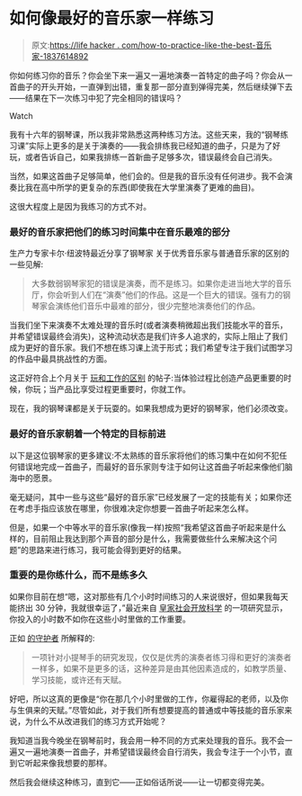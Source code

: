 # 如何像最好的音乐家一样练习

> 原文:[https://life hacker . com/how-to-practice-like-the-best-音乐家-1837614892](https://lifehacker.com/how-to-practice-like-the-best-musicians-1837614892)

你如何练习你的音乐？你会坐下来一遍又一遍地演奏一首特定的曲子吗？你会从一首曲子的开头开始，一直弹到出错，重复那一部分直到弹得完美，然后继续弹下去——结果在下一次练习中犯了完全相同的错误吗？

Watch

我有十六年的钢琴课，所以我非常熟悉这两种练习方法。这些天来，我的“钢琴练习课”实际上更多的是关于演奏的——我会排练我已经知道的曲子，只是为了好玩，或者告诉自己，如果我排练一首新曲子足够多次，错误最终会自己消失。

当然，如果这首曲子足够简单，他们会的。但是我的音乐没有任何进步。我不会演奏比我在高中所学的更复杂的东西(即使我在大学里演奏了更难的曲目)。

这很大程度上是因为我练习的方式不对。

### 最好的音乐家把他们的练习时间集中在音乐最难的部分

生产力专家卡尔·纽波特最近分享了钢琴家 关于优秀音乐家与普通音乐家的区别的一些见解:

> 大多数弱钢琴家犯的错误是演奏，而不是练习。如果你走进当地大学的音乐厅，你会听到人们在“演奏”他们的作品。这是一个巨大的错误。强有力的钢琴家会演练他们音乐中最难的部分，很少完整地演奏他们的作品。

当我们坐下来演奏不太难处理的音乐时(或者演奏稍微超出我们技能水平的音乐，并希望错误最终会消失)，这种流动状态是我们许多人追求的，实际上阻止了我们成为更好的音乐家。我们不想在练习课上流于形式；我们希望专注于我们试图学习的作品中最具挑战性的方面。

这正好符合上个月关于 [玩和工作的区别](https://lifehacker.com/understand-whether-you-should-focus-on-the-process-or-t-1836823987) 的帖子:当体验过程比创造产品更重要的时候，你玩；当产品比享受过程更重要时，你就工作。

现在，我的钢琴课都是关于玩耍的。如果我想成为更好的钢琴家，他们必须改变。

### 最好的音乐家朝着一个特定的目标前进

以下是这位钢琴家的更多建议:不太熟练的音乐家将他们的练习集中在如何不犯任何错误地完成一首曲子，而最好的音乐家则专注于如何让这首曲子听起来像他们脑海中的愿景。

毫无疑问，其中一些与这些“最好的音乐家”已经发展了一定的技能有关；如果你还在考虑手指应该放在哪里，你很难决定你想要一首曲子听起来怎么样。

但是，如果一个中等水平的音乐家(像我一样)按照“我希望这首曲子听起来是什么样的，目前阻止我达到那个声音的部分是什么，我需要做些什么来解决这个问题”的思路来进行练习，我可能会得到更好的结果。

### 重要的是你练什么，而不是练多久

如果你目前在想“嗯，这对那些有几个小时时间练习的人来说很好，但如果我每天能挤出 30 分钟，我就很幸运了，”最近来自 [皇家社会开放科学](https://royalsocietypublishing.org/doi/10.1098/rsos.190327) 的一项研究显示，你投入的小时数不如你在这些小时里做的工作重要。

正如 [的守护者](https://www.theguardian.com/science/2019/aug/21/practice-does-not-always-make-perfect-violinists-10000-hour-rule) 所解释的:

> 一项针对小提琴手的研究发现，仅仅是优秀的演奏者练习得和更好的演奏者一样多，如果不是更多的话，这种差异是由其他因素造成的，如教学质量、学习技能，或许还有天赋。

好吧，所以这真的更像是“你在那几个小时里做的工作，你雇得起的老师，以及你与生俱来的天赋。”尽管如此，对于我们所有想要提高的普通或中等技能的音乐家来说，为什么不从改进我们的练习方式开始呢？

我知道当我今晚坐在钢琴前时，我会用一种不同的方式来处理我的音乐。我不会一遍又一遍地演奏一首曲子，并希望错误最终会自行消失，我会专注于一个小节，直到它听起来像我想要的那样。

然后我会继续这种练习，直到它——正如俗话所说——让一切都变得完美。